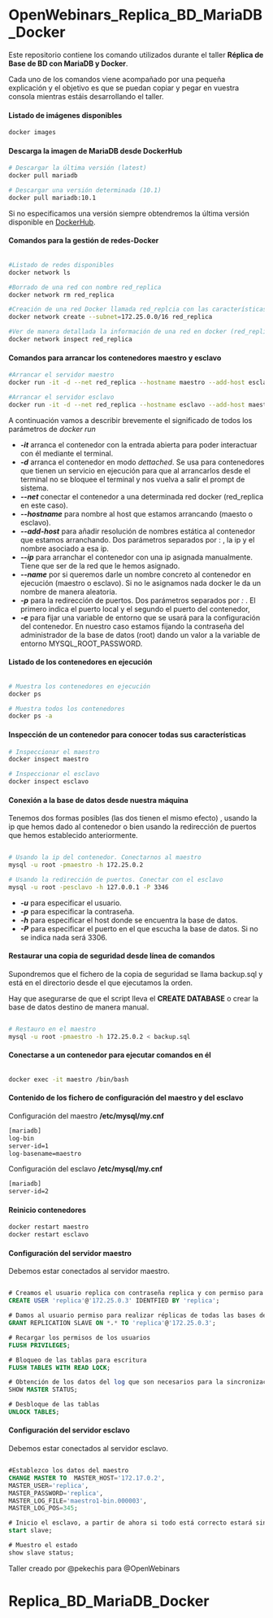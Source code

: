 # OpenWebinars_Replica_BD_MariaDB_Docker

Este repositorio contiene los comando utilizados durante el taller **Réplica de Base de BD con MariaDB y Docker**.

Cada uno de los comandos viene acompañado por una pequeña explicación y el objetivo es que se puedan copiar y pegar en vuestra consola mientras estáis desarrollando el taller.

#### Listado de imágenes disponibles

```sh
docker images
```


#### Descarga la imagen de MariaDB desde DockerHub

```sh
# Descargar la última versión (latest)
docker pull mariadb

# Descargar una versión determinada (10.1)
docker pull mariadb:10.1
```

Si no especificamos una versión siempre obtendremos la última versión disponible en [DockerHub](https://hub.docker.com/).


#### Comandos para la gestión de redes-Docker

```sh

#Listado de redes disponibles
docker network ls

#Borrado de una red con nombre red_replica
docker network rm red_replica

#Creación de una red Docker llamada red_replcia con las características por defecto.
docker network create --subnet=172.25.0.0/16 red_replica

#Ver de manera detallada la información de una red en docker (red_replica)
docker network inspect red_replica

```

#### Comandos para arrancar los contenedores maestro y esclavo

```sh
#Arrancar el servidor maestro
docker run -it -d --net red_replica --hostname maestro --add-host esclavo:172.25.0.3 --ip 172.25.0.2 --name maestro -p 3336:3306 -e MYSQL_ROOT_PASSWORD=maestro mariadb

#Arrancar el servidor esclavo
docker run -it -d --net red_replica --hostname esclavo --add-host maestro:172.25.0.2 --ip 172.25.0.3 --name esclavo -p 3346:3306 -e MYSQL_ROOT_PASSWORD=esclavo mariadb

```

A continuación vamos a describir brevemente el significado de todos los parámetros de _docker run_

* _**-it**_ arranca el contenedor con la entrada abierta para poder interactuar con él mediante el terminal.
* _**-d**_  arranca el contenedor en modo _dettached_. Se usa para contenedores que tienen un servicio en ejecución para que al arrancarlos desde el terminal no se bloquee el terminal y nos vuelva a salir el prompt de sistema.
* _**--net**_ conectar el contenedor a una determinada red docker (red_replica en este caso).
* _**--hostname**_ para nombre al host que estamos arrancando (maesto o esclavo).
* _**--add-host**_ para añadir resolución de nombres estática al contenedor que estamos arranchando. Dos parámetros separados por  : , la ip y el nombre asociado a esa ip.
* _**--ip**_ para arranchar el contenedor con una ip asignada manualmente. Tiene que ser de la red que le hemos asignado.
* _**--name**_ por si queremos darle un nombre concreto al contenedor en ejecución (maestro o esclavo). Si no le asignamos nada docker le da un nombre de manera aleatoria.
* _**-p**_ para la redirección de puertos. Dos parámetros separados por _:_ . El primero indica el puerto local y el segundo el puerto del contenedor,
* _**-e**_ para fijar una variable de entorno que se usará para la configuración del contenedor. En nuestro caso estamos fijando la contraseña del administrador de la base de datos (root) dando un valor a la variable de entorno MYSQL_ROOT_PASSWORD.


#### Listado de los contenedores en ejecución

```sh

# Muestra los contenedores en ejecución
docker ps

# Muestra todos los contenedores
docker ps -a

```

#### Inspección de un contenedor para conocer todas sus características

```sh
# Inspeccionar el maestro
docker inspect maestro

# Inspeccionar el esclavo
docker inspect esclavo

```

#### Conexión a la base de datos desde nuestra máquina

Tenemos dos formas posibles (las dos tienen el mismo efecto) , usando la ip que hemos dado al contenedor o bien usando la redirección de puertos que hemos establecido anteriormente.

```sh

# Usando la ip del contenedor. Conectarnos al maestro
mysql -u root -pmaestro -h 172.25.0.2 

# Usando la redirección de puertos. Conectar con el esclavo
mysql -u root -pesclavo -h 127.0.0.1 -P 3346
```

* _**-u**_ para especificar el usuario.
* _**-p**_ para especificar la contraseña.
* _**-h**_ para especificar el host donde se encuentra la base de datos.
* _**-P**_ para especificar el puerto en el que escucha la base de datos. Si no se indica nada será 3306.

#### Restaurar una copia de seguridad desde línea de comandos

Supondremos que el fichero de la copia de seguridad se llama backup.sql y está en el directorio desde el que ejecutamos la orden.

Hay que asegurarse de que el script lleva el __CREATE DATABASE__ o crear la base de datos destino de manera manual.

```sh

# Restauro en el maestro
mysql -u root -pmaestro -h 172.25.0.2 < backup.sql

```

#### Conectarse a un contenedor para ejecutar comandos en él

```sh

docker exec -it maestro /bin/bash

```

#### Contenido de los fichero de configuración del maestro y del esclavo

Configuración del maestro **/etc/mysql/my.cnf**

```sh
[mariadb]
log-bin
server-id=1
log-basename=maestro
```

Configuración del esclavo **/etc/mysql/my.cnf**

```sh
[mariadb]
server-id=2
```
#### Reinicio contenedores

```sh
docker restart maestro
docker restart esclavo
```

#### Configuración del servidor maestro

Debemos estar conectados al servidor maestro.

```sql

# Creamos el usuario replica con contraseña replica y con permiso para conectarse desde el escalvo
CREATE USER 'replica'@'172.25.0.3' IDENTFIED BY 'replica';

# Damos al usuario permiso para realizar réplicas de todas las bases de datos desde el servidor esclavo
GRANT REPLICATION SLAVE ON *.* TO 'replica'@'172.25.0.3';

# Recargar los permisos de los usuarios
FLUSH PRIVILEGES;

# Bloqueo de las tablas para escritura
FLUSH TABLES WITH READ LOCK;

# Obtención de los datos del log que son necesarios para la sincronización
SHOW MASTER STATUS;

# Desbloque de las tablas
UNLOCK TABLES;

```

#### Configuración del servidor esclavo

Debemos estar conectados al servidor esclavo.

```sql

#Establezco los datos del maestro
CHANGE MASTER TO  MASTER_HOST='172.17.0.2',
MASTER_USER='replica',
MASTER_PASSWORD='replica',
MASTER_LOG_FILE='maestro1-bin.000003',
MASTER_LOG_POS=345;

# Inicio el esclavo, a partir de ahora si todo está correcto estará sincronizado con el maestro
start slave;

# Muestro el estado
show slave status;

```


Taller creado por @pekechis para @OpenWebinars
# Replica_BD_MariaDB_Docker
